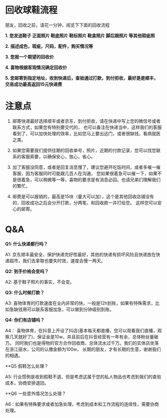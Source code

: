  # 回收球鞋流程

朋友，回收之前，请花一分钟，阅览下下面的回收流程

**1. 您发送鞋子 正面照片 鞋底照片 鞋标照片 鞋盒照片 脚后跟照片 等其他瑕疵照**

**2. 描述成色，瑕疵，尺码，配件，购买情况等**

**3. 您报一个期望的回收价**

**4. 喜物根据客观情况确定回收价**

**5. 您邮寄到指定地址，收到快递后，查验通过打款，到付拒收，最好是是顺丰，交易成功最高返回15元快递费**

# 注意点

1. 邮寄快递最好选择顺丰或者京东，到付拒收，请在快递中写上您的微信号或者联系方式，如果您有特别要交代的，
也可以备注在快递当中，这样我们的客服看到了，可以加快处理的效率，比如您马上要出远门，或者很缺钱，看病就医之类。

2. 如果您需要我们提供往期的回收单号，照片，近期的付款记录，您可以找您联系的客服索要，以确保安心，放心，省心。

3. 加了客服没同意，或者是回复消息慢了，建议您避开吃饭时间，或者多催一催客服，因为客服同时可能跟几百人在沟通，
您如果很着急可以催一下，如果不是很着急，可以稍微等一等，喜物的要求是有消息必回。也请兄弟们理解我们的繁忙。 

4. 邮费是可以报销的，最高是15块（量大可以加），这个是其他回收店铺没有的，回收成功之后会分开打款，分两笔，和回收款一并打给您。
这样您可以安心的邮寄。



# Q&A

**Q1: 什么快递都行吗？**

A1: 京东顺丰最安全，保护快递完好性最好，其他的快递有损坏风险且快递放在快递超市，我们去拿取也要失时效，速度会慢一两天。

**Q2: 到手价格会变吗？**

A2: 基于鞋子照片的事实，不会变。

**Q3: 什么时候打款？**

A3: 喜物体育的打款速度在业内非常的快，一般是12h到账，如果有特殊需求，比如急缺钱用可以联系客服加急，可以做到分钟级别到账。

**Q4: 你们有店铺吗？**

A4： 喜物体育，在抖音上开设了抖店(基本每天都直播，您可以观看我们直播，观察几天就好了)，保证金是10w，并且前后在抖音经营有一年有余，总体粉丝量破万。
同时我们也是得物的官方合作回收商，总体流水过千万。我们的实体店坐落在浙江丽水，公司的认缴金额为100w，
长期的朋友，才有长期的生意，谢谢我们的相遇。

**Q5 假鞋怎么处理？

A5: 行业惯例是收到假鞋不退，但是考虑这属于您的私人物品也考虑到我们的查验成本，协商安排退回。

**Q6 一些意外情况怎么处理？

A6：如果有特殊要求或者加急处理，考虑到成本和工作流程的连续性，需要协商处理。







